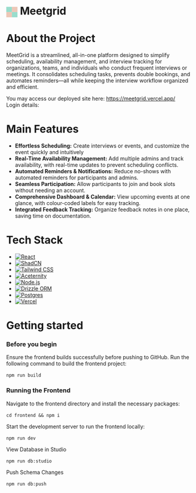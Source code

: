 # <img src="frontend/src/assets/logo.svg" alt="Project Logo" width="30" style="vertical-align: middle;" /> Meetgrid


# About the Project
MeetGrid is a streamlined, all-in-one platform designed to simplify scheduling, availability management, and interview tracking for organizations, teams, and individuals who conduct frequent interviews or meetings. It consolidates scheduling tasks, prevents double bookings, and automates reminders—all while keeping the interview workflow organized and efficient.

You may access our deployed site here: https://meetgrid.vercel.app/ <br/>
Login details:   <br/>

# Main Features
- **Effortless Scheduling:** Create interviews or events, and customize the event quickly and intuitively
- **Real-Time Availability Management:** Add multiple admins and track availability, with real-time updates to prevent scheduling conflicts.
- **Automated Reminders & Notifications:** Reduce no-shows with automated reminders for participants and admins.
- **Seamless Participation:** Allow participants to join and book slots without needing an account.
- **Comprehensive Dashboard & Calendar:** View upcoming events at one glance, with colour-coded labels for easy tracking.
- **Integrated Feedback Tracking:** Organize feedback notes in one place, saving time on documentation.

# Tech Stack
* [![React](https://img.shields.io/badge/React-20232A?style=for-the-badge&logo=react&logoColor=61DAFB)](https://react.dev)
* [![ShadCN](https://img.shields.io/badge/ShadCN-4A90E2?style=for-the-badge&logoColor=white)](https://ui.shadcn.com)
* [![Tailwind CSS](https://img.shields.io/badge/Tailwind%20CSS-06B6D4?style=for-the-badge&logo=tailwindcss&logoColor=white)](https://tailwindcss.com/)
* [![Aceternity](https://img.shields.io/badge/Aceternity-FFD700?style=for-the-badge&logoColor=black)](https://ui.aceternity.com/)
* [![Node.js](https://img.shields.io/badge/Node.js-43853D?style=for-the-badge&logo=node.js&logoColor=white)](https://nodejs.org/)
* [![Drizzle ORM](https://img.shields.io/badge/Drizzle%20ORM-8A2BE2?style=for-the-badge&logoColor=white)](https://orm.drizzle.team/)
* [![Postgres](https://img.shields.io/badge/PostgreSQL-316192?style=for-the-badge&logo=postgresql&logoColor=white)](https://www.postgresql.org/)
* [![Vercel](https://img.shields.io/badge/Vercel-000000?style=for-the-badge&logo=vercel&logoColor=white)](https://vercel.com/)


# Getting started
### Before you begin
Ensure the frontend builds successfully before pushing to GitHub. Run the following command to build the frontend project:
```shell
npm run build
```

### Running the Frontend
Navigate to the frontend directory and install the necessary packages:

```shell
cd frontend && npm i
```

Start the development server to run the frontend locally:
```shell
npm run dev
```

View Database in Studio
```shell
npm run db:studio
```

Push Schema Changes
```shell
npm run db:push
```
